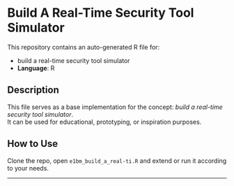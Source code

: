 # Build A Real-Time Security Tool Simulator

This repository contains an auto-generated R file for:

- build a real-time security tool simulator
- **Language**: R

## Description

This file serves as a base implementation for the concept: *build a real-time security tool simulator*.  
It can be used for educational, prototyping, or inspiration purposes.

## How to Use

Clone the repo, open `e1bm_build_a_real-ti.R` and extend or run it according to your needs.

---


